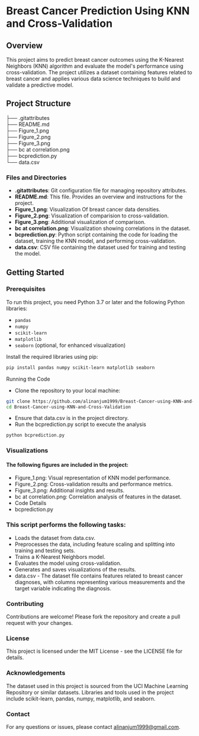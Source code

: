 # Breast Cancer Prediction Using KNN and Cross-Validation

## Overview
This project aims to predict breast cancer outcomes using the K-Nearest Neighbors (KNN) algorithm and evaluate the model's performance using cross-validation. The project utilizes a dataset containing features related to breast cancer and applies various data science techniques to build and validate a predictive model.

## Project Structure

├── .gitattributes <br/>
├── README.md <br/>
├── Figure_1.png <br/>
├── Figure_2.png <br/>
├── Figure_3.png <br/>
├── bc at correlation.png <br/>
├── bcprediction.py <br/>
└── data.csv <br/>


### Files and Directories

- **.gitattributes**: Git configuration file for managing repository attributes.
- **README.md**: This file. Provides an overview and instructions for the project.
- **Figure_1.png**: Visualization Of breast cancer data densities.
- **Figure_2.png**: Visualization of comparision to cross-validation.
- **Figure_3.png**: Additional visualization of comparison.
- **bc at correlation.png**: Visualization showing correlations in the dataset.
- **bcprediction.py**: Python script containing the code for loading the dataset, training the KNN model, and performing cross-validation.
- **data.csv**: CSV file containing the dataset used for training and testing the model.

## Getting Started

### Prerequisites
To run this project, you need Python 3.7 or later and the following Python libraries:
- `pandas`
- `numpy`
- `scikit-learn`
- `matplotlib`
- `seaborn` (optional, for enhanced visualization)

Install the required libraries using pip:
```bash
pip install pandas numpy scikit-learn matplotlib seaborn
```
Running the Code
* Clone the repository to your local machine:
```bash
git clone https://github.com/alinanjum1999/Breast-Cancer-using-KNN-and-Cross-Validation.git
cd Breast-Cancer-using-KNN-and-Cross-Validation
```
* Ensure that data.csv is in the project directory.
* Run the bcprediction.py script to execute the analysis

```bash
python bcprediction.py
```
### Visualizations
#### The following figures are included in the project:

* Figure_1.png: Visual representation of KNN model performance.
* Figure_2.png: Cross-validation results and performance metrics.
* Figure_3.png: Additional insights and results.
* bc at correlation.png: Correlation analysis of features in the dataset.
* Code Details
* bcprediction.py
### This script performs the following tasks:

* Loads the dataset from data.csv.
* Preprocesses the data, including feature scaling and splitting into training and testing sets.
* Trains a K-Nearest Neighbors model.
* Evaluates the model using cross-validation.
* Generates and saves visualizations of the results.
* data.csv - The dataset file contains features related to breast cancer diagnoses, with columns representing various measurements and the target variable indicating the diagnosis.

### Contributing
Contributions are welcome! Please fork the repository and create a pull request with your changes.

### License
This project is licensed under the MIT License - see the LICENSE file for details.

### Acknowledgements
The dataset used in this project is sourced from the UCI Machine Learning Repository or similar datasets.
Libraries and tools used in the project include scikit-learn, pandas, numpy, matplotlib, and seaborn.
### Contact
For any questions or issues, please contact alinanjum1999@gmail.com.


